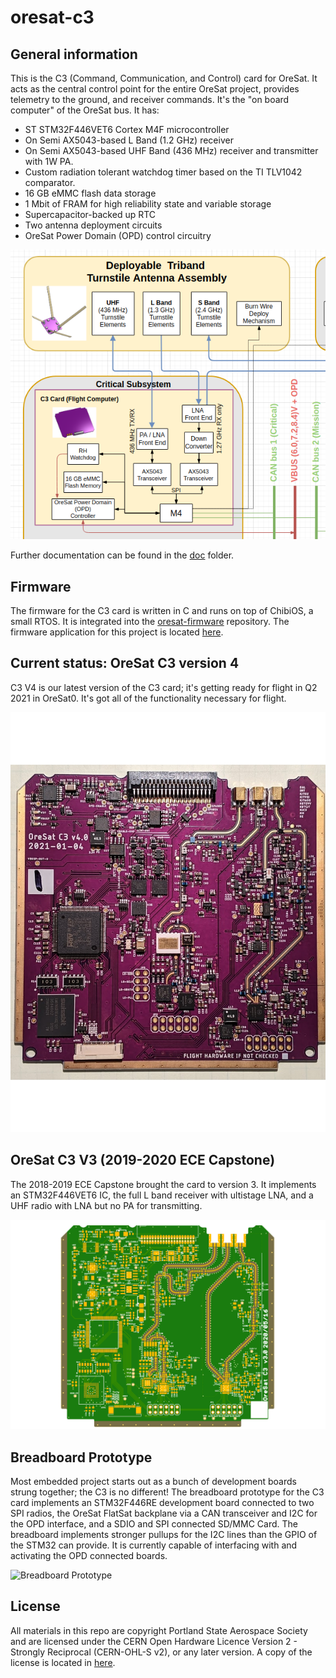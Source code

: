 # oresat-c3
## General information
This is the C3 (Command, Communication, and Control) card for OreSat. It
acts as the central control point for the entire OreSat project, provides
telemetry to the ground, and receiver commands. It's the "on board computer"
of the OreSat bus. It has:

- ST STM32F446VET6 Cortex M4F microcontroller
- On Semi AX5043-based L Band (1.2 GHz) receiver
- On Semi AX5043-based UHF Band (436 MHz) receiver and transmitter with 1W PA.
- Custom radiation tolerant watchdog timer based on the TI TLV1042 comparator.
- 16 GB eMMC flash data storage
- 1 Mbit of FRAM for high reliability state and variable storage
- Supercapacitor-backed up RTC
- Two antenna deployment circuits
- OreSat Power Domain (OPD) control circuitry

![C3 block digram](oresat-c3-blockdiagram.png)

Further documentation can be found in the [doc](doc) folder.

## Firmware

The firmware for the C3 card is written in C and runs on top of ChibiOS, a small RTOS.
It is integrated into the [oresat-firmware](https://github.com/oresat/oresat-firmware) repository.
The firmware application for this project is located
[here](https://github.com/oresat/oresat-firmware/tree/c3_capstone/src/f4/app_c3_v1).


## Current status: OreSat C3 version 4

C3 V4 is our latest version of the C3 card; it's getting ready for flight in 
Q2 2021 in OreSat0. It's got all of the functionality necessary for flight.

![C3 version 4 PCBA](oresat-c3-v4.jpg)


## OreSat C3 V3 (2019-2020 ECE Capstone)

The 2018-2019 ECE Capstone brought the card to version 3. It implements an
STM32F446VET6 IC, the full L band receiver with ultistage LNA, and a UHF radio 
with LNA but no PA for transmitting.

![C3 version 3 PCBA](oresat-c3-v3.png)


## Breadboard Prototype

Most embedded project starts out as a bunch of development boards strung together;
the C3 is no different! The breadboard prototype for the C3 card implements an
STM32F446RE development board connected to two SPI radios, the OreSat
FlatSat backplane via a CAN transceiver and I2C for the OPD interface,
and a SDIO and SPI connected SD/MMC Card. The breadboard implements
stronger pullups for the I2C lines than the GPIO of the STM32 can
provide. It is currently capable of interfacing with and activating the
OPD connected boards.

![Breadboard Prototype](oresat-c3-breadboard.jpg)


## License

All materials in this repo are copyright Portland State Aerospace Society and are licensed under the CERN Open Hardware Licence Version 2 -
Strongly Reciprocal (CERN-OHL-S v2), or any later version. A copy of the license is located in [here](LICENSE.md).

